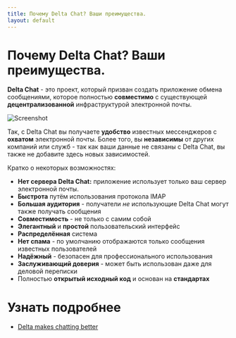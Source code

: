```yaml
---
title: Почему Delta Chat? Ваши преимущества.
layout: default
---
```


# Почему Delta Chat? Ваши преимущества.

**Delta Chat** - это проект, который призван создать приложение обмена сообщениями, которое 
полностью **совместимо** с существующей **децентрализованной** инфраструктурой электронной почты.

![Screenshot](../assets/features/start-img4.png)

Так, с Delta Chat вы получаете **удобство** известных мессенджеров с
**охватом** электронной почты. Более того, вы **независимы** от других компаний или 
служб - так как ваши данные не связаны с Delta Chat, вы также не добавите здесь новых
зависимостей.

Кратко о некоторых возможностях:

- **Нет сервера Delta Chat:** приложение использует только ваш сервер электронной почты.
- **Быстрота** путём использования протокола IMAP
- **Большая аудитория** - получатели _не_ использующие Delta Chat могут также получать сообщения
- **Совместимость** - не только с самим собой
- **Элегантный** и **простой** пользовательский интерфейс
- **Распределённая** система
- **Нет спама** - по умолчанию отображаются только сообщения известных пользователей
- **Надёжный** - безопасен для профессионального использования
- **Заслуживающий доверия** - может быть использован даже для деловой переписки
- Полностью **открытый исходный код** и основан на **стандартах**

# Узнать подробнее

- [Delta makes chatting better](delta-makes-chatting-better)
